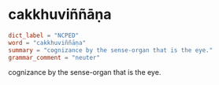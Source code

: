# cakkhuviññāṇa

``` toml
dict_label = "NCPED"
word = "cakkhuviññāṇa"
summary = "cognizance by the sense-organ that is the eye."
grammar_comment = "neuter"
```

cognizance by the sense\-organ that is the eye.

